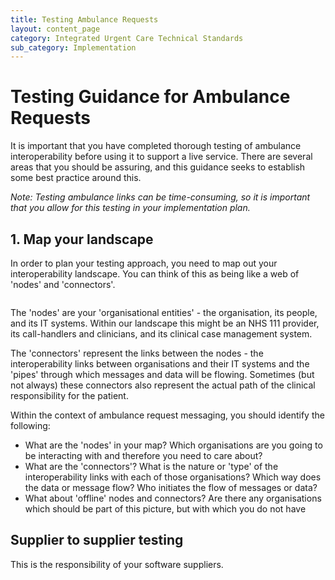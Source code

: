 ```yaml
---
title: Testing Ambulance Requests
layout: content_page
category: Integrated Urgent Care Technical Standards
sub_category: Implementation
---
```


# Testing Guidance for Ambulance Requests

It is important that you have completed thorough testing of ambulance interoperability before using it to support a live service. There are several areas that you should be assuring, and this guidance seeks to establish some best practice around this.

*Note: Testing ambulance links can be time-consuming, so it is important that you allow for this testing in your implementation plan.*  

## 1. Map your landscape

In order to plan your testing approach, you need to map out your interoperability landscape. You can think of this as being like a web of 'nodes' and 'connectors'.  
  
<image of nodes and connectors>  
  
The 'nodes' are your 'organisational entities' - the organisation, its people, and its IT systems. Within our landscape this might be an NHS 111 provider, its call-handlers and clinicians, and its clinical case management system.  

The 'connectors' represent the  links between the nodes - the interoperability links between organisations and their IT systems and the 'pipes' through which messages and data will be flowing. Sometimes (but not always) these connectors also represent the actual path of the clinical responsibility for the patient.  

Within the context of ambulance request messaging, you should identify the following:

* What are the 'nodes' in your map? Which organisations are you going to be interacting with and therefore you need to care about? 
* What are the 'connectors'? What is the nature or 'type' of the interoperability links with each of those organisations? Which way does the data or message flow? Who initiates the flow of messages or data?
* What about 'offline' nodes and connectors? Are there any organisations which should be part of this picture, but with which you do not have 

## Supplier to supplier testing

This is the responsibility of your software suppliers. 

